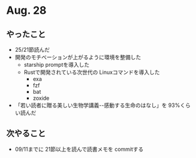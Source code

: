 # Aug. 28

## やったこと

- 25/21節読んだ
- 開発のモチベーションが上がるように環境を整備した
  - starship promptを導入した  
  - Rustで開発されている次世代の Linuxコマンドを導入した
    - exa
    - fzf
    - bat
    - zoxide
- 「若い読者に贈る美しい生物学講義--感動する生命のはなし」を 93%くらい読んだ

## 次やること

- 09/11までに 21節以上を読んで読書メモを commitする
